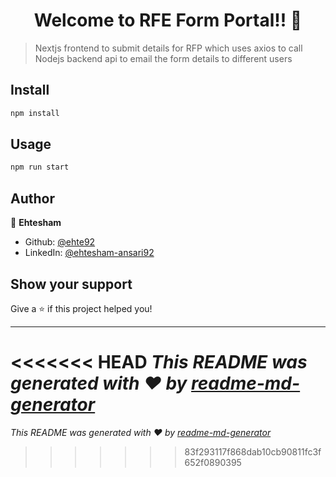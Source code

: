 <h1 align="center">Welcome to RFE Form Portal!! 👋</h1>
<p>
</p>

> Nextjs frontend to submit details for RFP which uses axios to call Nodejs backend api to email the form details to different users

## Install

```sh
npm install
```

## Usage

```sh
npm run start
```

## Author

👤 **Ehtesham**

* Github: [@ehte92](https://github.com/ehte92)
* LinkedIn: [@ehtesham-ansari92](https://linkedin.com/in/ehtesham-ansari92)

## Show your support

Give a ⭐️ if this project helped you!

***
<<<<<<< HEAD
_This README was generated with ❤️ by [readme-md-generator](https://github.com/kefranabg/readme-md-generator)_
=======
_This README was generated with ❤️ by [readme-md-generator](https://github.com/kefranabg/readme-md-generator)_
>>>>>>> 83f293117f868dab10cb90811fc3f652f0890395
